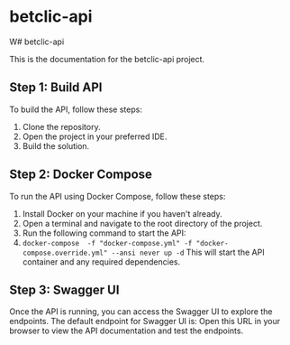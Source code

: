 # betclic-api

W# betclic-api

This is the documentation for the betclic-api project.

## Step 1: Build API

To build the API, follow these steps:

1. Clone the repository.
2. Open the project in your preferred IDE.
3. Build the solution.

## Step 2: Docker Compose

To run the API using Docker Compose, follow these steps:

1. Install Docker on your machine if you haven't already.
2. Open a terminal and navigate to the root directory of the project.
3. Run the following command to start the API:
1. `docker-compose  -f "docker-compose.yml" -f "docker-compose.override.yml" --ansi never up -d`
This will start the API container and any required dependencies.

## Step 3: Swagger UI

Once the API is running, you can access the Swagger UI to explore the endpoints. The default endpoint for Swagger UI is:
Open this URL in your browser to view the API documentation and test the endpoints.
